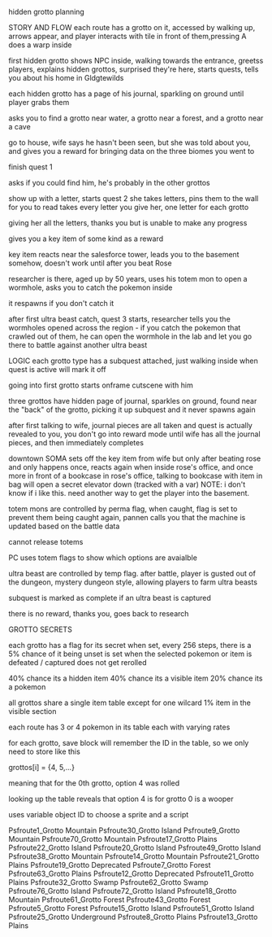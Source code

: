 hidden grotto planning

STORY AND FLOW
each route has a grotto on it, accessed by walking up, arrows appear, and player interacts with tile in front of them,pressing A does a warp inside

first hidden grotto shows NPC inside, walking towards the entrance, greetss players, explains hidden grottos, surprised they're here, starts quests, tells you about his home in Gldgtewilds

each hidden grotto has a page of his journal, sparkling on ground until player grabs them

asks you to find a grotto near water, a grotto near a forest, and a grotto near a cave

go to house, wife says he hasn't been seen, but she was told about you, and gives you a reward for bringing data on the three biomes you went to

finish quest 1

asks if you could find him, he's probably in the other grottos

show up with a letter, starts quest 2
she takes letters, pins them to the wall for you to read
takes every letter you give her, one letter for each grotto

giving her all the letters, thanks you but is unable to make any progress

gives you a key item of some kind as a reward

key item reacts near the salesforce tower, leads you to the basement somehow, doesn't work until after you beat Rose

researcher is there, aged up by 50 years, uses his totem mon to open a wormhole, asks you to catch the pokemon inside

it respawns if you don't catch it

after first ultra beast catch, quest 3 starts, researcher tells you the wormholes opened across the region - if you catch the pokemon that crawled out of them, he can open the wormhole in the lab and let you go there to battle against another ultra beast

LOGIC
each grotto type has a subquest attached, just walking inside when quest is active will mark it off

going into first grotto starts onframe cutscene with him

three grottos have hidden page of journal, sparkles on ground, found near the "back" of the grotto, picking it up subquest and it never spawns again

after first talking to wife, journal pieces are all taken and quest is actually revealed to you, you don't go into reward mode until wife has all the journal pieces, and then immediately completes

downtown SOMA sets off the key item from wife but only after beating rose and only happens once, reacts again when inside rose's office, and once more in front of a bookcase in rose's office, talking to bookcase with item in bag will open a secret elevator down (tracked with a var)
NOTE: i don't know if i like this. need another way to get the player into the basement.

totem mons are controlled by perma flag, when caught, flag is set to prevent them being caught again, pannen calls you that the machine is updated based on the battle data

cannot release totems

PC uses totem flags to show which options are avaialble

ultra beast are controlled by temp flag. after battle, player is gusted out of the dungeon, mystery dungeon style, allowing players to farm ultra beasts

subquest is marked as complete if an ultra beast is captured

there is no reward, thanks you, goes back to research

GROTTO SECRETS

each grotto has a flag for its secret
when set, every 256 steps, there is a 5% chance of it being unset
is set when the selected pokemon or item is defeated / captured
does not get rerolled

40% chance its a hidden item
40% chance its a visible item
20% chance its a pokemon

all grottos share a single item table except for one wilcard 1% item in the visible section

each route has 3 or 4 pokemon in its table each with varying rates

for each grotto, save block will remember the ID in the table, so we only need to store like this

grottos[i] = {4, 5,...}

meaning that for the 0th grotto, option 4 was rolled

looking up the table reveals that option 4 is for grotto 0 is a wooper

uses variable object ID to choose a sprite and a script

Psfroute1_Grotto	Mountain
Psfroute30_Grotto	Island
Psfroute9_Grotto	Mountain
Psfroute70_Grotto	Mountain
Psfroute17_Grotto	Plains
Psfroute22_Grotto	Island
Psfroute20_Grotto	Island
Psfroute49_Grotto	Island
Psfroute38_Grotto	Mountain
Psfroute14_Grotto	Mountain
Psfroute21_Grotto	Plains
Psfroute19_Grotto	Deprecated
Psfroute7_Grotto	Forest
Psfroute63_Grotto	Plains
Psfroute12_Grotto	Deprecated
Psfroute11_Grotto	Plains
Psfroute32_Grotto	Swamp
Psfroute62_Grotto	Swamp
Psfroute76_Grotto	Island
Psfroute72_Grotto	Island
Psfroute18_Grotto	Mountain
Psfroute61_Grotto	Forest
Psfroute43_Grotto	Forest
Psfroute5_Grotto	Forest
Psfroute15_Grotto	Island
Psfroute51_Grotto	Island
Psfroute25_Grotto	Underground
Psfroute8_Grotto	Plains
Psfroute13_Grotto	Plains
